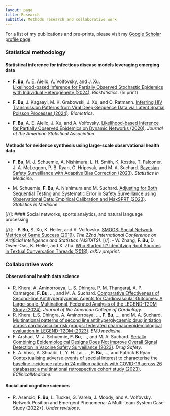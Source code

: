 ```yaml
---
layout: page
title: Research
subtitle: Methods research and collaborative work
---
```


For a list of my publications and pre-prints, please visit my [Google Scholar profile page](https://scholar.google.com/citations?user=_WI7hMUAAAAJ&hl=en). 

### Statistical methodology

#### Statistical inference for infectious disease models leveraging emerging data

- **F. Bu**, A. E. Aiello, A. Volfovsky, and J. Xu.  
[Likelihood-based Inference for Partially Observed Stochastic Epidemics with Individual Heterogeneity (2024)](https://arxiv.org/pdf/2112.07892.pdf). _Biostatistics_. (In print)

- **F. Bu**, J. Kagaayi, M. K. Grabowski, J. Xu, and O. Ratmann.
[Inferring HIV Transmission Patterns from Viral Deep-Sequence Data via Latent Spatial Poisson Processes (2024)](https://arxiv.org/abs/2302.11567). _Biometrics_.

- **F. Bu**, A. E. Aiello, J. Xu, and A. Volfovsky. 
[Likelihood-based Inference for Partially Observed Epidemics on Dynamic Networks (2020)](https://www.tandfonline.com/doi/abs/10.1080/01621459.2020.1790376). _Journal of the American Statistical Association_. 

#### Methods for evidence synthesis using large-scale observational health data

- **F. Bu**, M. J. Schuemie,  A. Nishimura, L. H. Smith, K. Kostka, T. Falconer, J. A. McLeggon, P. B. Ryan, G. Hripcsak, and M. A. Suchard.
[Bayesian Safety Surveillance with Adaptive Bias Correction (2023)](https://onlinelibrary.wiley.com/doi/pdf/10.1002/sim.9968). _Statistics in Medicine_. 

- M. Schuemie, **F. Bu**, A. Nishimura and M. Suchard.
[Adjusting for Both Sequential Testing and Systematic Error in Safety Surveillance using Observational Data: Empirical Calibration and MaxSPRT (2023)](https://onlinelibrary.wiley.com/doi/epdf/10.1002/sim.9631). _Statistics in Medicine_.

[//]: #### Social networks, sports analytics, and natural language processing

[//]: - **F. Bu**, S. Xu, K. Heller, and A. Volfovsky. 
[SMOGS: Social Network Metrics of Game Success (2019)](https://proceedings.mlr.press/v89/bu19a/bu19a.pdf). _The 22nd International Conference on Artificial Intelligence and Statistics (AISTATS)_.
[//]: - W. Zhang, **F. Bu**, D. Owen-Oas, K. Heller, and X. Zhu. 
[Who Started It? Identifying Root Sources in Textual Conversation Threads (2018)](https://arxiv.org/pdf/1809.03648.pdf). _arXiv preprint_.


### Collaborative work

#### Observational health data science

- R. Khera, A. Aminorroaya, L. S. Dhingra, P. M.  Thangaraj, A. P. Camargos, **F. Bu**, ..., and M. A. Suchard. [Comparative Effectiveness of Second-line Antihyperglycemic Agents for Cardiovascular Outcomes: A Large-scale, Multinational, Federated Analysis of the LEGEND-T2DM Study (2024)](https://www.medrxiv.org/content/10.1101/2024.02.05.24302354v2). _Journal of the American College of Cardiology_. 
- R. Khera, L.S. Dhingra, A. Aminorroaya, ..., **F. Bu**, ..., and  M. A. Suchard.  [Multinational patterns of second line antihyperglycaemic drug initiation across cardiovascular risk groups: federated pharmacoepidemiological evaluation in LEGEND-T2DM (2023)](https://www.ncbi.nlm.nih.gov/pmc/articles/PMC10565313/). _BMJ medicine_. 
- F. Arshad, M. J. Schuemie, **F. Bu**, ..., and M. A. Suchard. [Serially Combining Epidemiological Designs Does Not Improve Overall Signal Detection in Vaccine Safety Surveillance (2023)](https://link.springer.com/article/10.1007/s40264-023-01324-1). _Drug Safety_. 
- E. A. Voss, A. Shoaibi, L. Y. H. Lai,  ..., **F. Bu**, ..., and Patrick B Ryan. [Contextualising adverse events of special interest to characterise the baseline incidence rates in 24 million patients with COVID-19 across 26 databases: a multinational retrospective cohort study (2023)](https://doi.org/10.1016/j.eclinm.2023.101932). _EClinicalMedicine_. 


#### Social and cognitive sciences

- R. Asencio, **F. Bu**, L. Tucker, G. Varela, J. Moody, and A. Volfovsky. 
Network Position and Emergent Phenomena: A Multi-team System Case Study (2022+). _Under revisions_.
